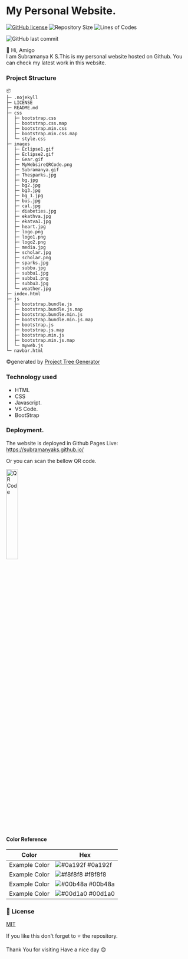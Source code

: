 # My Personal Website.

<a href="https://github.com/SubramanyaKS/SubramanyaKS.github.io/blob/main/LICENSE"><img alt="GitHub license" src="https://img.shields.io/github/license/SubramanyaKS/SubramanyaKS.github.io?style=for-the-badge"></a>
![Repository Size](https://img.shields.io/github/repo-size/SubramanyaKS/SubramanyaKS.github.io?style=for-the-badge)
![Lines of Codes](https://img.shields.io/tokei/lines/github.com/SubramanyaKS/SubramanyaKS.github.io?style=for-the-badge)

![GitHub last commit](https://img.shields.io/github/last-commit/SubramanyaKS/Subramanyaks.github.io?style=for-the-badge)


👋 Hi, Amigo <br>
I am Subramanya K S.This is my personal website hosted on Github.
You can check my latest work in this website.

### Project Structure
```
📦 
├─ .nojekyll
├─ LICENSE
├─ README.md
├─ css
│  ├─ bootstrap.css
│  ├─ bootstrap.css.map
│  ├─ bootstrap.min.css
│  ├─ bootstrap.min.css.map
│  └─ style.css
├─ images
│  ├─ Eclipse1.gif
│  ├─ Eclipse2.gif
│  ├─ Gear.gif
│  ├─ MyWebsireQRCode.png
│  ├─ Subramanya.gif
│  ├─ Thesparks.jpg
│  ├─ bg.jpg
│  ├─ bg2.jpg
│  ├─ bg3.jpg
│  ├─ bg_1.jpg
│  ├─ bus.jpg
│  ├─ cal.jpg
│  ├─ diabeties.jpg
│  ├─ ekathva.jpg
│  ├─ ekatvaI.jpg
│  ├─ heart.jpg
│  ├─ logo.png
│  ├─ logo1.png
│  ├─ logo2.png
│  ├─ media.jpg
│  ├─ scholar.jpg
│  ├─ scholar.png
│  ├─ sparks.jpg
│  ├─ subbu.jpg
│  ├─ subbu1.jpg
│  ├─ subbu1.png
│  ├─ subbu3.jpg
│  └─ weather.jpg
├─ index.html
├─ js
│  ├─ bootstrap.bundle.js
│  ├─ bootstrap.bundle.js.map
│  ├─ bootstrap.bundle.min.js
│  ├─ bootstrap.bundle.min.js.map
│  ├─ bootstrap.js
│  ├─ bootstrap.js.map
│  ├─ bootstrap.min.js
│  ├─ bootstrap.min.js.map
│  └─ myweb.js
└─ navbar.html
```
©generated by [Project Tree Generator](https://woochanleee.github.io/project-tree-generator)

### Technology used
* HTML
* CSS
* Javascript.
* VS Code.
* BootStrap

### Deployment.

The website is deployed in Github Pages 
Live: https://subramanyaks.github.io/

Or you can scan the bellow QR code.

<img  src="https://github.com/SubramanyaKS/SubramanyaKS.github.io/blob/main/images/MyWebsireQRCode.png" alt="QR Code" width="25%" height="25%">

#### Color Reference

| Color             | Hex                                                                |
| ----------------- | ------------------------------------------------------------------ |
| Example Color | ![#0a192f](https://via.placeholder.com/10/0a192f?text=+) #0a192f |
| Example Color | ![#f8f8f8](https://via.placeholder.com/10/f8f8f8?text=+) #f8f8f8 |
| Example Color | ![#00b48a](https://via.placeholder.com/10/00b48a?text=+) #00b48a |
| Example Color | ![#00d1a0](https://via.placeholder.com/10/00b48a?text=+) #00d1a0 |

### 📝 License

[MIT](https://choosealicense.com/licenses/mit/)

If you like this don't forget to ⭐ the repository.


Thank You for visiting
Have a nice day 😊 
